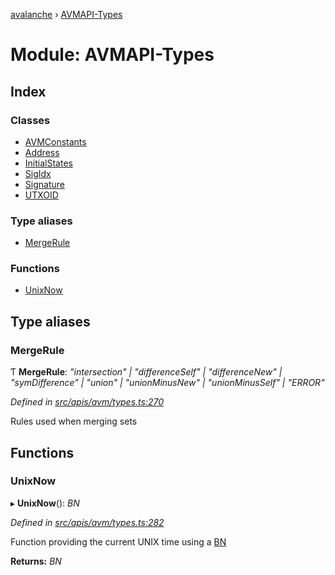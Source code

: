 [avalanche](../README.md) › [AVMAPI-Types](avmapi_types.md)

# Module: AVMAPI-Types

## Index

### Classes

* [AVMConstants](../classes/avmapi_types.avmconstants.md)
* [Address](../classes/avmapi_types.address.md)
* [InitialStates](../classes/avmapi_types.initialstates.md)
* [SigIdx](../classes/avmapi_types.sigidx.md)
* [Signature](../classes/avmapi_types.signature.md)
* [UTXOID](../classes/avmapi_types.utxoid.md)

### Type aliases

* [MergeRule](avmapi_types.md#mergerule)

### Functions

* [UnixNow](avmapi_types.md#unixnow)

## Type aliases

###  MergeRule

Ƭ **MergeRule**: *"intersection" | "differenceSelf" | "differenceNew" | "symDifference" | "union" | "unionMinusNew" | "unionMinusSelf" | "ERROR"*

*Defined in [src/apis/avm/types.ts:270](https://github.com/ava-labs/avalanche.js/blob/eabcc2f/src/apis/avm/types.ts#L270)*

Rules used when merging sets

## Functions

###  UnixNow

▸ **UnixNow**(): *BN*

*Defined in [src/apis/avm/types.ts:282](https://github.com/ava-labs/avalanche.js/blob/eabcc2f/src/apis/avm/types.ts#L282)*

Function providing the current UNIX time using a [BN](https://github.com/indutny/bn.js/)

**Returns:** *BN*
